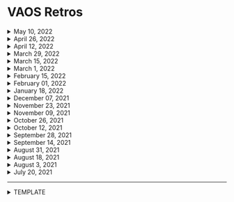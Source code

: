 # VAOS Retros
<details>
<summary>May 10, 2022</summary>

  <img width="1437" alt="Screen Shot 2022-05-11 at 12 43 11 PM" src="https://user-images.githubusercontent.com/90797205/167903991-9023ab10-42c4-4995-afa3-8b417fceb20a.png">


</details>

<details>
<summary>April 26, 2022</summary>

![image (2)](https://user-images.githubusercontent.com/90797205/167903889-75dbd9b1-c3ef-45c8-859d-60f1b35f06bb.png)

</details>

<details>
<summary>April 12, 2022</summary>

<img width="1431" alt="Screen Shot 2022-04-12 at 3 53 36 PM" src="https://user-images.githubusercontent.com/90797205/163042922-ae0f12bb-1cff-4cab-820e-14c33c168147.png">

</details>

<details>
<summary>March 29, 2022</summary>

<img width="1430" alt="Screen Shot 2022-03-29 at 4 28 24 PM" src="https://user-images.githubusercontent.com/90797205/160701405-a4e80018-634e-4e97-8dcc-f7c165c3d9a3.png">

</details>

<details>
<summary>March 15, 2022</summary>

  <img width="1430" alt="Screen Shot 2022-03-15 at 4 16 39 PM" src="https://user-images.githubusercontent.com/90797205/158464415-a53c440b-8ee7-4bb2-b851-1d65f1bbe0b4.png">

</details>

<details>
<summary>March 1, 2022</summary>

<img width="1429" alt="Screen Shot 2022-03-01 at 4 20 00 PM" src="https://user-images.githubusercontent.com/97117349/158227417-68d8380b-3701-4ada-b756-33e78cb55ab3.png">

</details>

<details>
<summary>February 15, 2022</summary>

<img width="1429" alt="Screen Shot 2022-02-15 at 4 20 00 PM" src="https://user-images.githubusercontent.com/97117349/155748324-f3dd7df0-e097-444f-8bbc-bdf2dcf66b90.png">

</details>

<details>
<summary>February 01, 2022</summary>

<img width="1429" alt="Screen Shot 2022-02-01 at 4 16 36 PM" src="https://user-images.githubusercontent.com/90797205/152053070-d9b94e23-64c3-42b9-a644-2a0fe24f52b2.png">

</details>

<details>
<summary>January 18, 2022</summary>

<img width="1421" alt="Screen Shot 2022-01-18 at 5 05 07 PM" src="https://user-images.githubusercontent.com/90797205/150027025-694a235b-d0b9-4ef6-84f8-f846328bfae6.png">
</details>

<details>
<summary>December 07, 2021</summary>

<img width="1359" alt="Retro" src="https://user-images.githubusercontent.com/90797205/145095428-063a7d97-174b-4247-9ce2-384d7f4b9b51.png">
</details>

<details>
<summary>November 23, 2021</summary>

<img width="1429" alt="Screen Shot 2021-11-23 at 1 45 12 PM" src="https://user-images.githubusercontent.com/90797205/143139670-01c77168-019f-46ce-a7ab-2004bec2ba04.png">

</details>
  
<details>
<summary>November 09, 2021</summary>

<img width="1261" alt="Screen Shot 2021-11-09 at 4 43 39 PM" src="https://user-images.githubusercontent.com/90797205/141009966-0e501878-eaa6-4b5f-9f9e-4b62c9b610b6.png">

</details>

<details>
<summary>October 26, 2021</summary>

![Retro_102621](https://user-images.githubusercontent.com/90797205/138962760-15c8e2ea-ddcf-45e7-b971-bfb950cea2a4.png)

</details>

<details>
<summary>October 12, 2021</summary>

![vaos retro 20211012](https://user-images.githubusercontent.com/2536801/137027540-28b9bfec-8e48-4176-a7fc-8f30f21c9325.png)

</details> 
  
<details>
<summary>September 28, 2021</summary>
  
![vaos retro 20210928](https://user-images.githubusercontent.com/72046525/135160353-63ebe551-ea36-49c4-8cd7-8cbc273fbf37.jpg)

</details>

<details>
<summary>September 14, 2021</summary>
  
![vaos retro 20210914](https://user-images.githubusercontent.com/72046525/135160327-62cb5255-b16d-4047-b368-9392899d1a0d.jpg)

</details>

<details>
<summary>August 31, 2021</summary>
  
![vaos retro 20210831](https://user-images.githubusercontent.com/72046525/131573220-a830de42-df05-4957-b4fc-46acc06f4859.jpg)

</details>

<details>
<summary>August 18, 2021</summary>
  
![vaos retro 20210818](https://user-images.githubusercontent.com/72046525/129950374-8f5ec9f6-5022-4014-ab6d-933eabf7d9a9.jpg)

</details>

<details>
<summary>August 3, 2021</summary>
  
![vaos retro 20210803](https://user-images.githubusercontent.com/72046525/128071824-a4bf69d3-b093-4031-a30a-668fe6bea30e.jpg)

</details>

<details>
<summary>July 20, 2021</summary>

![image](https://user-images.githubusercontent.com/72046525/127242896-2e0c13c4-f2ec-4e60-875b-d8718264327a.png)

</details>

---

<details>
<summary>TEMPLATE</summary>
  


</details>

